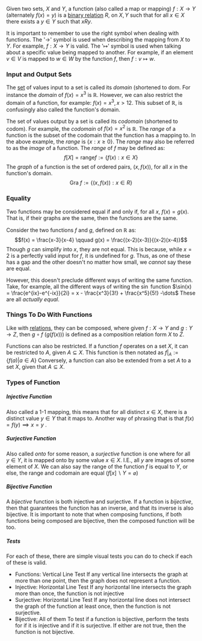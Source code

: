 Given two sets, $X$ and $Y$, a function (also called a map or mapping) $f : X \rightarrow Y$ (alternately $f(x) = y$) is a [binary relation](./Relations.md) $R$, on $X, Y$ such that for all $x \in X$ there exists a $y\in Y$ such that $xRy$.

It is important to remember to use the right symbol when dealing with functions. The '$\rightarrow$' symbol is used when describing the mapping from $X$ to $Y$. For example, $f : X \rightarrow Y$ is valid. The '$\mapsto$' symbol is used when talking about a specific value being mapped to another. For example, if an element $v \in V$ is mapped to $w \in W$ by the function $f$, then $f: v \mapsto w$.
### Input and Output Sets
The [set](./Set%20Theory.md) of values input to a set is called its *domain* (shortened to $\text{dom}$. For instance the *domain* of $f(x) = x^3$ is $\mathbb{R}$. However, we can also restrict the domain of a function, for example: $f(x) = x^3, x > 12$. This subset of $\mathbb{R}$, is confusingly also called the function's domain. 

The set of values output by a set is called its *codomain* (shortened to $\text{codom}$). For example, the *codomain* of $f(x) = x^2$ is $\mathbb{R}$. The *range* of a function is the subset of the codomain that the function has a mapping to. In the above example, the *range* is $\{x:x \ge 0\}$. The *range* may also be referred to as the *image* of a function. 
The *range* of $f$ may be defined as:
$$f[X] = \text{range} f := \{f(x) : x\in X\}$$
The *graph* of a function is the set of ordered pairs, $(x, f(x))$, for all $x$ in the function's domain.
$$\text{Gra } f := \{(x,f(x)) : x\in R\}$$
### Equality
Two functions may be considered equal if and only if, for all $x$, $f(x) = g(x)$. That is, if their graphs are the same, then the functions are the same.

Consider the two functions $f$ and $g$, defined on $\mathbb{R}$ as:
$$f(x) = \frac{x-3}{x-4} \qquad g(x) = \frac{(x-2)(x-3)}{(x-2)(x-4)}$$
Though $g$ can simplify into $x$, they are not equal. This is because, while $x=2$ is a perfectly valid input for $f$, it is undefined for $g$. Thus, as one of these has a gap and the other doesn't no matter how small, we *cannot* say these are equal.

However, this doesn't preclude different ways of writing the same function. Take, for example, all the different ways of writing the $\sin$ function
$\sin(x) = \frac{e^{ix}-e^{-ix}}{2i} = x - \frac{x^3}{3!} + \frac{x^5}{5!} -\dots$
These are all *actually equal*.
### Things To Do With Functions
Like with [relations](./Relations.md), they can be composed, where given $f: X\rightarrow Y$ and $g:Y\rightarrow Z$, then $g\circ f$ ($g(f(x))$) is defined as a composition relation form $X$ to $Z$.

Functions can also be restricted. If a function $f$ operates on a set $X$, it can be restricted to $A$, given $A \subseteq X$. This function is then notated as $f|_A := \{f(a)|a\in A\}$
Conversely, a function can also be extended from a set $A$ to a set $X$, given that $A \subseteq X$.
### Types of Function
##### Injective Function
Also called a 1-1 mapping, this means that for all distinct $x \in X$, there is a distinct value $y \in Y$ that it maps to. Another way of phrasing that is that $f(x) = f(y) \implies x = y$ .
##### Surjective Function
Also called *onto* for some reason, a *surjective* function is one where for all $y \in Y$, it is mapped onto by some value $x \in X$. I.E., all $y$ are images of some element of $X$. We can also say the range of the function $f$ is equal to $Y$, or else, the range and codomain are equal ($f[x] \backslash Y = \varnothing$)
##### Bijective Function
A *bijective* function is both injective and surjective. If a function is *bijective*, then that guarantees the function has an inverse, and that its inverse is also bijective. It is important to note that when composing functions, if both functions being composed are bijective, then the composed function will be too.
##### Tests
For each of these, there are simple visual tests you can do to check if each of these is valid. 
- Functions: Vertical Line Test
	If any vertical line intersects the graph at more than one point, then the graph does not represent a function.
- Injective: Horizontal Line Test
	If any horizontal line intersects the graph more than once, the function is not injective
- Surjective: Horizontal Line Test
	If any horizontal line does not intersect the graph of the function at least once, then the function is not surjective.
- Bijective: All of them
	To test if a function is bijective, perform the tests for if it is injective and if it is surjective. If either are not true, then the function is not bijective.
